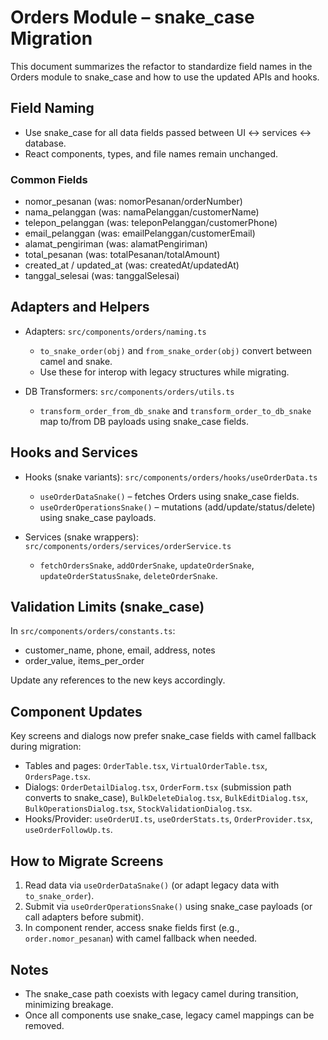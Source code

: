 # Orders Module – snake_case Migration

This document summarizes the refactor to standardize field names in the Orders module to snake_case and how to use the updated APIs and hooks.

## Field Naming

- Use snake_case for all data fields passed between UI ↔ services ↔ database.
- React components, types, and file names remain unchanged.

### Common Fields

- nomor_pesanan (was: nomorPesanan/orderNumber)
- nama_pelanggan (was: namaPelanggan/customerName)
- telepon_pelanggan (was: teleponPelanggan/customerPhone)
- email_pelanggan (was: emailPelanggan/customerEmail)
- alamat_pengiriman (was: alamatPengiriman)
- total_pesanan (was: totalPesanan/totalAmount)
- created_at / updated_at (was: createdAt/updatedAt)
- tanggal_selesai (was: tanggalSelesai)

## Adapters and Helpers

- Adapters: `src/components/orders/naming.ts`
  - `to_snake_order(obj)` and `from_snake_order(obj)` convert between camel and snake.
  - Use these for interop with legacy structures while migrating.

- DB Transformers: `src/components/orders/utils.ts`
  - `transform_order_from_db_snake` and `transform_order_to_db_snake` map to/from DB payloads using snake_case fields.

## Hooks and Services

- Hooks (snake variants): `src/components/orders/hooks/useOrderData.ts`
  - `useOrderDataSnake()` – fetches Orders using snake_case fields.
  - `useOrderOperationsSnake()` – mutations (add/update/status/delete) using snake_case payloads.

- Services (snake wrappers): `src/components/orders/services/orderService.ts`
  - `fetchOrdersSnake`, `addOrderSnake`, `updateOrderSnake`, `updateOrderStatusSnake`, `deleteOrderSnake`.

## Validation Limits (snake_case)

In `src/components/orders/constants.ts`:

- customer_name, phone, email, address, notes
- order_value, items_per_order

Update any references to the new keys accordingly.

## Component Updates

Key screens and dialogs now prefer snake_case fields with camel fallback during migration:

- Tables and pages: `OrderTable.tsx`, `VirtualOrderTable.tsx`, `OrdersPage.tsx`.
- Dialogs: `OrderDetailDialog.tsx`, `OrderForm.tsx` (submission path converts to snake_case), `BulkDeleteDialog.tsx`, `BulkEditDialog.tsx`, `BulkOperationsDialog.tsx`, `StockValidationDialog.tsx`.
- Hooks/Provider: `useOrderUI.ts`, `useOrderStats.ts`, `OrderProvider.tsx`, `useOrderFollowUp.ts`.

## How to Migrate Screens

1) Read data via `useOrderDataSnake()` (or adapt legacy data with `to_snake_order`).
2) Submit via `useOrderOperationsSnake()` using snake_case payloads (or call adapters before submit).
3) In component render, access snake fields first (e.g., `order.nomor_pesanan`) with camel fallback when needed.

## Notes

- The snake_case path coexists with legacy camel during transition, minimizing breakage.
- Once all components use snake_case, legacy camel mappings can be removed.

